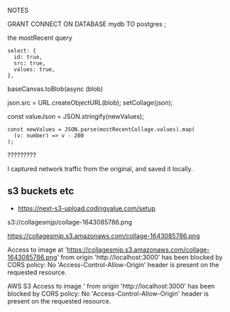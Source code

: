 NOTES

GRANT CONNECT ON DATABASE mydb TO postgres ;

the mostRecent query

    select: {
      id: true,
      src: true,
      values: true,
    },

baseCanvas.toBlob(async (blob)

json.src = URL.createObjectURL(blob);
              setCollage(json);

const valueJson = JSON.stringify(newValues);

    const newValues = JSON.parse(mostRecentCollage.values).map(
      (v: number) => v - 200
    );

?????????

I captured network traffic from the original, and saved it locally.


## s3 buckets etc

- <https://next-s3-upload.codingvalue.com/setup>

s3://collagesmjp/collage-1643085786.png

https://collagesmjp.s3.amazonaws.com/collage-1643085786.png



Access to image at 'https://collagesmjp.s3.amazonaws.com/collage-1643085786.png' from origin 'http://localhost:3000' has been blocked by CORS policy: No 'Access-Control-Allow-Origin' header is present on the requested resource.

AWS S3 Access to image ' from origin 'http://localhost:3000' has been blocked by CORS policy: No 'Access-Control-Allow-Origin' header is present on the requested resource.

